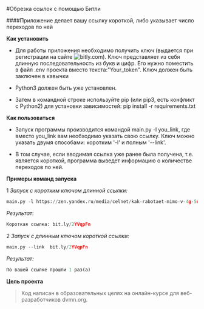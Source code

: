 #Обрезка ссылок с помощью Битли

####Приложение делает вашу ссылку короткой, либо указывает число переходов по ней

**Как установить**

* Для работы приложения необходимо получить ключ (выдается при регистрации на сайте ![bitly.com](https://app.bitly.com)). 
Ключ представляет из себя длинную последовательность из букв и цифр. Его нужно поместить в файл .env проекта вместо 
текста:"Your_token". Ключ должен быть заключен в кавычки

* Python3 должен быть уже установлен. 

* Затем в командной строке используйте pip (или pip3, есть конфликт с Python2) 
для установки зависимостей: pip install -r requirements.txt

**Как пользоваться**

* Запуск программы производится командой main.py -l you_link, где вместо you_link вам необходимо указать свою ссылку.
Ключ можно указать двумя способами: коротким '-l'  и полным '--link'.

* В том случае, если вводимая ссылка уже ранее была получена, т.е. является короткой, программа выведет информацию о 
количестве переходов по ней. 

**Примеры команд запуска**

1 *Запуск с коротким ключом длинной ссылки:* 
```python
main.py -l https://zen.yandex.ru/media/celnet/kak-rabotaet-mimo-v-4g-5dc2a9699c944660a553509e?utm_source=serp
```
*Результат:* 
```python
Короткая ссылка: bit.ly/2YVqpFn
```

2 *Запуск с длинным ключом короткой ссылки:* 
```python
main.py --link  bit.ly/2YVqpFn
```
*Результат:* 
```python
По вашей ссылке прошли 1 раз(а)
``` 


**Цель проекта**
>Код написан в образовательных целях на онлайн-курсе для веб-разработчиков dvmn.org.
